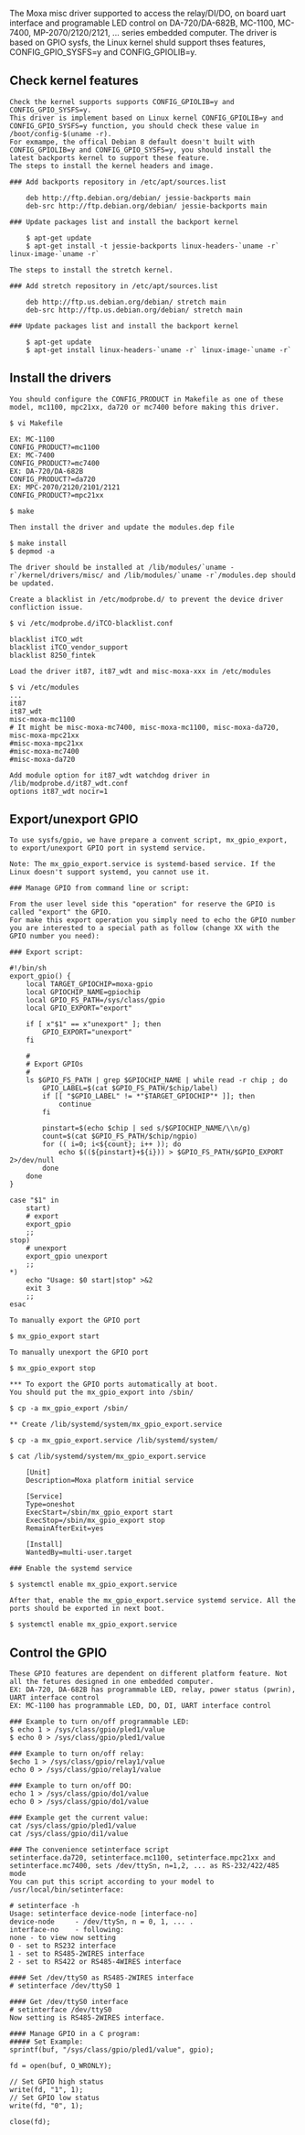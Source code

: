 
The Moxa misc driver supported to access the relay/DI/DO, on board uart interface and programable LED control on DA-720/DA-682B, MC-1100, MC-7400, MP-2070/2120/2121, ... series embedded computer.
The driver is based on GPIO sysfs, the Linux kernel shuld support thses features, CONFIG_GPIO_SYSFS=y and CONFIG_GPIOLIB=y.

## Check kernel features

    Check the kernel supports supports CONFIG_GPIOLIB=y and CONFIG_GPIO_SYSFS=y.
    This driver is implement based on Linux kernel CONFIG_GPIOLIB=y and CONFIG_GPIO_SYSFS=y function, you should check these value in /boot/config-$(uname -r).
    For exmampe, the offical Debian 8 default doesn't built with CONFIG_GPIOLIB=y and CONFIG_GPIO_SYSFS=y, you should install the latest backports kernel to support these feature.
    The steps to install the kernel headers and image.

    ### Add backports repository in /etc/apt/sources.list

        deb http://ftp.debian.org/debian/ jessie-backports main
        deb-src http://ftp.debian.org/debian/ jessie-backports main

    ### Update packages list and install the backport kernel

        $ apt-get update
        $ apt-get install -t jessie-backports linux-headers-`uname -r` linux-image-`uname -r`

    The steps to install the stretch kernel.

    ### Add stretch repository in /etc/apt/sources.list

        deb http://ftp.us.debian.org/debian/ stretch main
        deb-src http://ftp.us.debian.org/debian/ stretch main

    ### Update packages list and install the backport kernel

        $ apt-get update
        $ apt-get install linux-headers-`uname -r` linux-image-`uname -r`

## Install the drivers

    You should configure the CONFIG_PRODUCT in Makefile as one of these model, mc1100, mpc21xx, da720 or mc7400 before making this driver.

    $ vi Makefile

    EX: MC-1100
    CONFIG_PRODUCT?=mc1100 
    EX: MC-7400
    CONFIG_PRODUCT?=mc7400 
    EX: DA-720/DA-682B
    CONFIG_PRODUCT?=da720
    EX: MPC-2070/2120/2101/2121
    CONFIG_PRODUCT?=mpc21xx

    $ make

    Then install the driver and update the modules.dep file

    $ make install
    $ depmod -a

    The driver should be installed at /lib/modules/`uname -r`/kernel/drivers/misc/ and /lib/modules/`uname -r`/modules.dep should be updated.

    Create a blacklist in /etc/modprobe.d/ to prevent the device driver confliction issue.

    $ vi /etc/modprobe.d/iTCO-blacklist.conf

    blacklist iTCO_wdt
    blacklist iTCO_vendor_support
    blacklist 8250_fintek

    Load the driver it87, it87_wdt and misc-moxa-xxx in /etc/modules

    $ vi /etc/modules
    ...
    it87
    it87_wdt
    misc-moxa-mc1100
    # It might be misc-moxa-mc7400, misc-moxa-mc1100, misc-moxa-da720, misc-moxa-mpc21xx
    #misc-moxa-mpc21xx
    #misc-moxa-mc7400
    #misc-moxa-da720
    
    Add module option for it87_wdt watchdog driver in /lib/modprobe.d/it87_wdt.conf
    options it87_wdt nocir=1

## Export/unexport GPIO

    To use sysfs/gpio, we have prepare a convent script, mx_gpio_export, to export/unexport GPIO port in systemd service.

    Note: The mx_gpio_export.service is systemd-based service. If the Linux doesn't support systemd, you cannot use it.

    ### Manage GPIO from command line or script:

    From the user level side this "operation" for reserve the GPIO is called "export" the GPIO.
    For make this export operation you simply need to echo the GPIO number you are interested to a special path as follow (change XX with the GPIO number you need):

    ### Export script:

    #!/bin/sh
    export_gpio() {
        local TARGET_GPIOCHIP=moxa-gpio
        local GPIOCHIP_NAME=gpiochip
        local GPIO_FS_PATH=/sys/class/gpio
        local GPIO_EXPORT="export"

        if [ x"$1" == x"unexport" ]; then
            GPIO_EXPORT="unexport"
        fi

        #
        # Export GPIOs
        #
        ls $GPIO_FS_PATH | grep $GPIOCHIP_NAME | while read -r chip ; do
            GPIO_LABEL=$(cat $GPIO_FS_PATH/$chip/label)
            if [[ "$GPIO_LABEL" != *"$TARGET_GPIOCHIP"* ]]; then
                continue
            fi

            pinstart=$(echo $chip | sed s/$GPIOCHIP_NAME/\\n/g)
            count=$(cat $GPIO_FS_PATH/$chip/ngpio)
            for (( i=0; i<${count}; i++ )); do
                echo $((${pinstart}+${i})) > $GPIO_FS_PATH/$GPIO_EXPORT 2>/dev/null
            done
        done
    }

    case "$1" in
        start)
        # export
        export_gpio
        ;;
    stop)
        # unexport
        export_gpio unexport
        ;;
    *)
        echo "Usage: $0 start|stop" >&2
        exit 3
        ;;
    esac

    To manually export the GPIO port

    $ mx_gpio_export start

    To manually unexport the GPIO port

    $ mx_gpio_export stop

    *** To export the GPIO ports automatically at boot.
    You should put the mx_gpio_export into /sbin/

    $ cp -a mx_gpio_export /sbin/

    ** Create /lib/systemd/system/mx_gpio_export.service

    $ cp -a mx_gpio_export.service /lib/systemd/system/

    $ cat /lib/systemd/system/mx_gpio_export.service

        [Unit]
        Description=Moxa platform initial service
        
        [Service]
        Type=oneshot
        ExecStart=/sbin/mx_gpio_export start
        ExecStop=/sbin/mx_gpio_export stop
        RemainAfterExit=yes
        
        [Install]
        WantedBy=multi-user.target
   
    ### Enable the systemd service

    $ systemctl enable mx_gpio_export.service

    After that, enable the mx_gpio_export.service systemd service. All the ports should be exported in next boot.

    $ systemctl enable mx_gpio_export.service

## Control the GPIO

    These GPIO features are dependent on different platform feature. Not all the fetures designed in one embedded computer.
    EX: DA-720, DA-682B has programmable LED, relay, power status (pwrin), UART interface control
    EX: MC-1100 has programmable LED, DO, DI, UART interface control

    ### Example to turn on/off programmable LED:
    $ echo 1 > /sys/class/gpio/pled1/value
    $ echo 0 > /sys/class/gpio/pled1/value

    ### Example to turn on/off relay:
    $echo 1 > /sys/class/gpio/relay1/value
    echo 0 > /sys/class/gpio/relay1/value

    ### Example to turn on/off DO:
    echo 1 > /sys/class/gpio/do1/value
    echo 0 > /sys/class/gpio/do1/value

    ### Example get the current value:
    cat /sys/class/gpio/pled1/value
    cat /sys/class/gpio/di1/value

    ### The convenience setinterface script
    setinterface.da720, setinterface.mc1100, setinterface.mpc21xx and setinterface.mc7400, sets /dev/ttySn, n=1,2, ... as RS-232/422/485 mode
    You can put this script according to your model to /usr/local/bin/setinterface:

    # setinterface -h
    Usage: setinterface device-node [interface-no]
	device-node     - /dev/ttySn, n = 0, 1, ... . 
	interface-no    - following:
	none - to view now setting
	0 - set to RS232 interface
	1 - set to RS485-2WIRES interface
	2 - set to RS422 or RS485-4WIRES interface

    #### Set /dev/ttyS0 as RS485-2WIRES interface
    # setinterface /dev/ttyS0 1

    #### Get /dev/ttyS0 interface
    # setinterface /dev/ttyS0 
    Now setting is RS485-2WIRES interface.

    #### Manage GPIO in a C program:
    ##### Set Example:
    sprintf(buf, "/sys/class/gpio/pled1/value", gpio);

    fd = open(buf, O_WRONLY);

    // Set GPIO high status
    write(fd, "1", 1); 
    // Set GPIO low status 
    write(fd, "0", 1); 
    
    close(fd);

